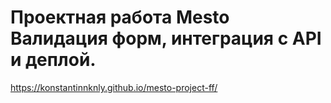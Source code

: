 # Проектная работа Mesto Валидация форм, интеграция с API и деплой.
https://konstantinnknly.github.io/mesto-project-ff/